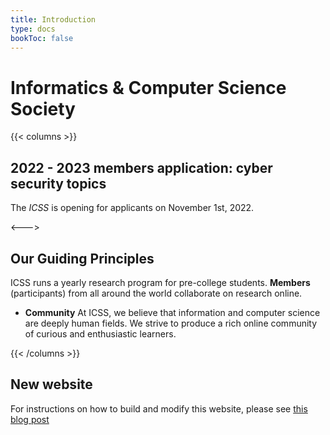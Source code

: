```yaml
---
title: Introduction
type: docs
bookToc: false
---
```


# Informatics & Computer Science Society

{{< columns >}}
## 2022 - 2023 members application: cyber security topics

The _ICSS_ is opening for applicants on November 1st, 2022. 

<--->

## Our Guiding Principles

ICSS runs a yearly research program for pre-college students. **Members** (participants) from all around the world collaborate on research online.

* **Community** At ICSS, we believe that information and computer science are deeply human fields. We strive to produce a rich online community of curious and enthusiastic learners.

{{< /columns >}}


## New website

For instructions on how to build and modify this website, please see [this blog post](/posts/2022-10-20-new-website/)
